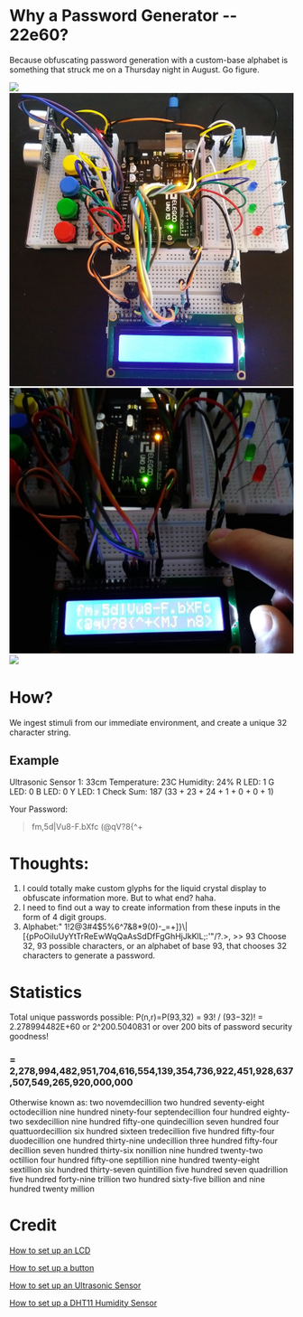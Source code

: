 # Why a Password Generator -- 22e60?

Because obfuscating password generation with a custom-base alphabet is something that struck me on a Thursday night in August. Go figure.

<img src="22e60.gif"/>
<img src="pwGenBright.jpg"/>
<img src="pwgen2.jpg"/>
<img src="whiteboard.jpg"/>

# How?

We ingest stimuli from our immediate environment, and create a unique 32 character string.

## Example
Ultrasonic Sensor 1: 33cm
Temperature: 23C
Humidity: 24%
R LED: 1
G LED: 0
B LED: 0
Y LED: 1
Check Sum: 187 (33 + 23 + 24 + 1 + 0 + 0 + 1)

Your Password: 
> fm,5d|Vu8-F.bXfc
> (@qV?8{^+<MJ n8>

# Thoughts:
<ol>
  <li>
    I could totally make custom glyphs for the liquid crystal display to obfuscate information more. But to what end? haha.
  </li>
  <li>
    I need to find out a way to create information from these inputs in the form of 4 digit groups.
  </li>
  <li>
    Alphabet:" 1!2@3#4$5%6^7&8*9(0)-_=+]}\|[{pPoOiIuUyYtTrReEwWqQaAsSdDfFgGhHjJkKlL;:'"/?.>,<mMnNbBvVcCxXzZ"
    >
    >> 93 Choose 32, 93 possible characters, or an alphabet of base 93, that chooses 32 characters to generate a password.
  </li>
</ol>

# Statistics

Total unique passwords possible:
P(n,r)=P(93,32)
= 93! / (93−32)!
= 2.278994482E+60 or 2^200.5040831 or over 200 bits of password security goodness!
### = 2,278,994,482,951,704,616,554,139,354,736,922,451,928,637,507,549,265,920,000,000
Otherwise known as: two novemdecillion two hundred seventy-eight octodecillion nine hundred ninety-four septendecillion four hundred eighty-two sexdecillion nine hundred fifty-one quindecillion seven hundred four quattuordecillion six hundred sixteen tredecillion five hundred fifty-four duodecillion one hundred thirty-nine undecillion three hundred fifty-four decillion seven hundred thirty-six nonillion nine hundred twenty-two octillion four hundred fifty-one septillion nine hundred twenty-eight sextillion six hundred thirty-seven quintillion five hundred seven quadrillion five hundred forty-nine trillion two hundred sixty-five billion and nine hundred twenty million

# Credit
[How to set up an LCD](https://www.youtube.com/watch?v=Mr9FQKcrGpA)

[How to set up a button](https://www.youtube.com/watch?v=VPGRqML_v0w)

[How to set up an Ultrasonic Sensor](https://www.youtube.com/watch?v=ZejQOX69K5M)

[How to set up a DHT11 Humidity Sensor](https://www.youtube.com/watch?v=OogldLc9uYc)
